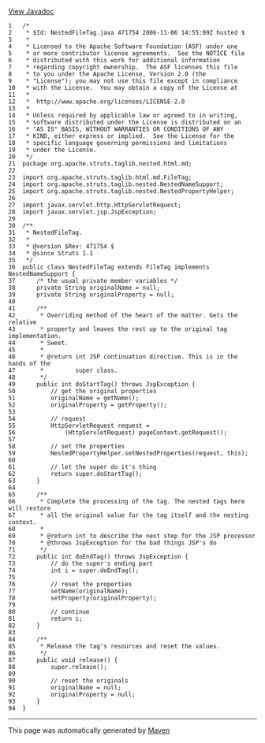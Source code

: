 [View Javadoc](../../../../../../../apidocs/org/apache/struts/taglib/nested.html.md/NestedFileTag.html)


    1   /*
    2    * $Id: NestedFileTag.java 471754 2006-11-06 14:55:09Z husted $
    3    *
    4    * Licensed to the Apache Software Foundation (ASF) under one
    5    * or more contributor license agreements.  See the NOTICE file
    6    * distributed with this work for additional information
    7    * regarding copyright ownership.  The ASF licenses this file
    8    * to you under the Apache License, Version 2.0 (the
    9    * "License"); you may not use this file except in compliance
    10   * with the License.  You may obtain a copy of the License at
    11   *
    12   *  http://www.apache.org/licenses/LICENSE-2.0
    13   *
    14   * Unless required by applicable law or agreed to in writing,
    15   * software distributed under the License is distributed on an
    16   * "AS IS" BASIS, WITHOUT WARRANTIES OR CONDITIONS OF ANY
    17   * KIND, either express or implied.  See the License for the
    18   * specific language governing permissions and limitations
    19   * under the License.
    20   */
    21  package org.apache.struts.taglib.nested.html.md;
    22  
    23  import org.apache.struts.taglib.html.md.FileTag;
    24  import org.apache.struts.taglib.nested.NestedNameSupport;
    25  import org.apache.struts.taglib.nested.NestedPropertyHelper;
    26  
    27  import javax.servlet.http.HttpServletRequest;
    28  import javax.servlet.jsp.JspException;
    29  
    30  /**
    31   * NestedFileTag.
    32   *
    33   * @version $Rev: 471754 $
    34   * @since Struts 1.1
    35   */
    36  public class NestedFileTag extends FileTag implements NestedNameSupport {
    37      /* the usual private member variables */
    38      private String originalName = null;
    39      private String originalProperty = null;
    40  
    41      /**
    42       * Overriding method of the heart of the matter. Gets the relative
    43       * property and leaves the rest up to the original tag implementation.
    44       * Sweet.
    45       *
    46       * @return int JSP continuation directive. This is in the hands of the
    47       *         super class.
    48       */
    49      public int doStartTag() throws JspException {
    50          // get the original properties
    51          originalName = getName();
    52          originalProperty = getProperty();
    53  
    54          // request
    55          HttpServletRequest request =
    56              (HttpServletRequest) pageContext.getRequest();
    57  
    58          // set the properties
    59          NestedPropertyHelper.setNestedProperties(request, this);
    60  
    61          // let the super do it's thing
    62          return super.doStartTag();
    63      }
    64  
    65      /**
    66       * Complete the processing of the tag. The nested tags here will restore
    67       * all the original value for the tag itself and the nesting context.
    68       *
    69       * @return int to describe the next step for the JSP processor
    70       * @throws JspException for the bad things JSP's do
    71       */
    72      public int doEndTag() throws JspException {
    73          // do the super's ending part
    74          int i = super.doEndTag();
    75  
    76          // reset the properties
    77          setName(originalName);
    78          setProperty(originalProperty);
    79  
    80          // continue
    81          return i;
    82      }
    83  
    84      /**
    85       * Release the tag's resources and reset the values.
    86       */
    87      public void release() {
    88          super.release();
    89  
    90          // reset the originals
    91          originalName = null;
    92          originalProperty = null;
    93      }
    94  }

------------------------------------------------------------------------

This page was automatically generated by [Maven](http://maven.apache.org/)
